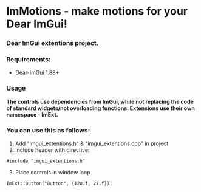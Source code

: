 ImMotions - make motions for your Dear ImGui!
=====

### Dear ImGui extentions project.

### Requirements:
 - Dear-ImGui 1.88+

### Usage

**The controls use dependencies from ImGui, while not replacing the code of standard widgets/not overloading functions.
Extensions use their own namespace - ImExt.**

### You can use this as follows: 

 1. Add "imgui_extentions.h" & "imgui_extentions.cpp" in project
 2. Include header with directive:
```
#include "imgui_extentions.h"
```
 3. Place controls in window loop
```
ImExt::Button("Button", {120.f, 27.f});
```
